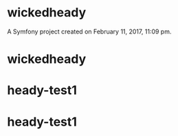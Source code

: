 wickedheady
===========

A Symfony project created on February 11, 2017, 11:09 pm.
# wickedheady
# heady-test1
# heady-test1
